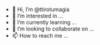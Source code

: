 - 👋 Hi, I’m @ttirotumagia
- 👀 I’m interested in ...
- 🌱 I’m currently learning ...
- 💞️ I’m looking to collaborate on ...
- 📫 How to reach me ...

<!---
ttirotumagia/ttirotumagia is a ✨ special ✨ repository because its `README.md` (this file) appears on your GitHub profile.
You can click the Preview link to take a look at your changes.
--->
